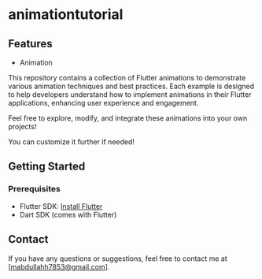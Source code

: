 
# animationtutorial

## Features

- Animation


  
This repository contains a collection of Flutter animations to demonstrate various animation techniques and best practices. Each example is designed to help developers understand how to implement animations in their Flutter applications, enhancing user experience and engagement.

Feel free to explore, modify, and integrate these animations into your own projects!

You can customize it further if needed!

## Getting Started

### Prerequisites

- Flutter SDK: [Install Flutter](https://flutter.dev/docs/get-started/install)
- Dart SDK (comes with Flutter)


## Contact

If you have any questions or suggestions, feel free to contact me at [mabdullahh7853@gmail.com].
 

 

 
